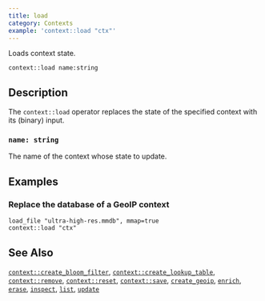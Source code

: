 ```yaml
---
title: load
category: Contexts
example: 'context::load "ctx"'
---
```

Loads context state.

```tql
context::load name:string
```

## Description

The `context::load` operator replaces the state of the specified context with
its (binary) input.

### `name: string`

The name of the context whose state to update.

## Examples

### Replace the database of a GeoIP context

```tql
load_file "ultra-high-res.mmdb", mmap=true
context::load "ctx"
```

## See Also

[`context::create_bloom_filter`](/reference/operators/context/create_bloom_filter),
[`context::create_lookup_table`](/reference/operators/context/create_lookup_table),
[`context::remove`](/reference/operators/context/remove),
[`context::reset`](/reference/operators/context/reset),
[`context::save`](/reference/operators/context/save),
[`create_geoip`](/reference/operators/context/create_geoip),
[`enrich`](/reference/operators/context/enrich),
[`erase`](/reference/operators/context/erase),
[`inspect`](/reference/operators/context/inspect),
[`list`](/reference/operators/context/list),
[`update`](/reference/operators/context/update)
